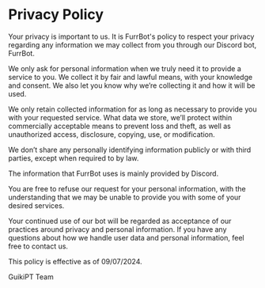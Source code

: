 # Privacy Policy

Your privacy is important to us. It is FurrBot's policy to respect your privacy regarding any information we may collect from you through our Discord bot, FurrBot.

We only ask for personal information when we truly need it to provide a service to you. We collect it by fair and lawful means, with your knowledge and consent. We also let you know why we’re collecting it and how it will be used.

We only retain collected information for as long as necessary to provide you with your requested service. What data we store, we’ll protect within commercially acceptable means to prevent loss and theft, as well as unauthorized access, disclosure, copying, use, or modification.

We don’t share any personally identifying information publicly or with third parties, except when required to by law.

The information that FurrBot uses is mainly provided by Discord.

You are free to refuse our request for your personal information, with the understanding that we may be unable to provide you with some of your desired services.

Your continued use of our bot will be regarded as acceptance of our practices around privacy and personal information. If you have any questions about how we handle user data and personal information, feel free to contact us.

This policy is effective as of 09/07/2024.

GuikiPT Team
